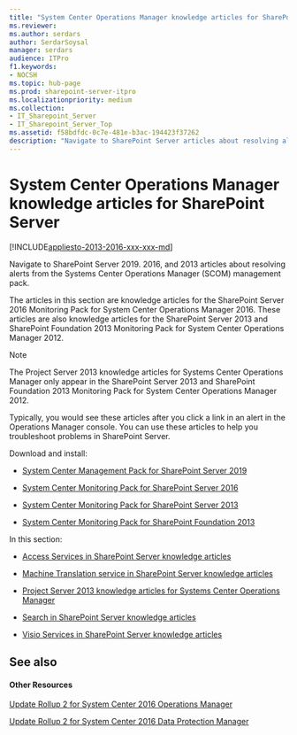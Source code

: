 ```yaml
---
title: "System Center Operations Manager knowledge articles for SharePoint Server"
ms.reviewer: 
ms.author: serdars
author: SerdarSoysal
manager: serdars
audience: ITPro
f1.keywords:
- NOCSH
ms.topic: hub-page
ms.prod: sharepoint-server-itpro
ms.localizationpriority: medium
ms.collection:
- IT_Sharepoint_Server
- IT_Sharepoint_Server_Top
ms.assetid: f58bdfdc-0c7e-481e-b3ac-194423f37262
description: "Navigate to SharePoint Server articles about resolving alerts from the Systems Center Operations Manager (SCOM) management pack."
---
```


# System Center Operations Manager knowledge articles for SharePoint Server

[!INCLUDE[appliesto-2013-2016-xxx-xxx-md](../includes/appliesto-2013-2016-2019-xxx-md.md)]

Navigate to SharePoint Server 2019. 2016, and 2013 articles about resolving alerts from the Systems Center Operations Manager (SCOM) management pack.
  
The articles in this section are knowledge articles for the SharePoint Server 2016 Monitoring Pack for System Center Operations Manager 2016. These articles are also knowledge articles for the SharePoint Server 2013 and SharePoint Foundation 2013 Monitoring Pack for System Center Operations Manager 2012.
  
> [!NOTE]
> The Project Server 2013 knowledge articles for Systems Center Operations Manager only appear in the SharePoint Server 2013 and SharePoint Foundation 2013 Monitoring Pack for System Center Operations Manager 2012.
  
Typically, you would see these articles after you click a link in an alert in the Operations Manager console. You can use these articles to help you troubleshoot problems in SharePoint Server.

Download and install:

- [System Center Management Pack for SharePoint Server 2019](https://www.microsoft.com/download/details.aspx?id=57776)

- [System Center Monitoring Pack for SharePoint Server 2016](https://go.microsoft.com/fwlink/?LinkID=746863&amp;clcid=0x409) 

- [System Center Monitoring Pack for SharePoint Server 2013](https://go.microsoft.com/fwlink/p/?LinkId=272568) 

- [System Center Monitoring Pack for SharePoint Foundation 2013](https://go.microsoft.com/fwlink/p/?LinkId=272567)
  
In this section:
  
- [Access Services in SharePoint Server knowledge articles](access-services-in-sharepoint-server.md)
    
- [Machine Translation service in SharePoint Server knowledge articles](machine-translation-service-in-sharepoint-server.md)
    
- [Project Server 2013 knowledge articles for Systems Center Operations Manager](project-server-2013-knowledge-articles.md)
    
- [Search in SharePoint Server knowledge articles](search-in-sharepoint-server.md)
    
- [Visio Services in SharePoint Server knowledge articles](visio-services-in-sharepoint-server.md)
    
## See also

#### Other Resources

[Update Rollup 2 for System Center 2016 Operations Manager](https://support.microsoft.com/help/3209591/update-rollup-2-for-system-center-2016-operations-manager)
  
[Update Rollup 2 for System Center 2016 Data Protection Manager](https://support.microsoft.com/help/3209593/update-rollup-2-for-system-center-2016-data-protection-manager)
